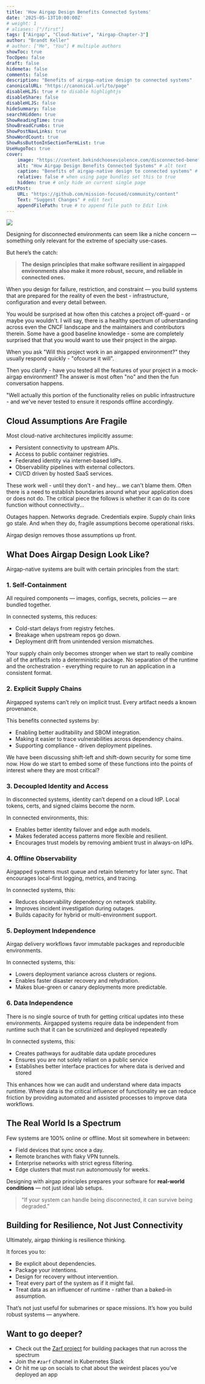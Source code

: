 ```yaml
---
title: 'How Airgap Design Benefits Connected Systems'
date: '2025-05-13T10:00:00Z'
# weight: 1
# aliases: ["/first"]
tags: ["Airgap", "Cloud-Native", "Airgap-Chapter-3"]
author: "Brandt Keller"
# author: ["Me", "You"] # multiple authors
showToc: true
TocOpen: false
draft: false
hidemeta: false
comments: false
description: "Benefits of airgap-native design to connected systems"
canonicalURL: "https://canonical.url/to/page"
disableHLJS: true # to disable highlightjs
disableShare: false
disableHLJS: false
hideSummary: false
searchHidden: true
ShowReadingTime: true
ShowBreadCrumbs: true
ShowPostNavLinks: true
ShowWordCount: true
ShowRssButtonInSectionTermList: true
UseHugoToc: true
cover:
    image: "https://content.bekindchooseviolence.com/disconnected-benefits.png" # image path/url
    alt: "How Airgap Design Benefits Connected Systems" # alt text
    caption: "Benefits of airgap-native design to connected systems" # display caption under cover
    relative: false # when using page bundles set this to true
    hidden: true # only hide on current single page
editPost:
    URL: "https://github.com/mission-focused/community/content"
    Text: "Suggest Changes" # edit text
    appendFilePath: true # to append file path to Edit link
---
```

![](https://content.bekindchooseviolence.com/disconnected-benefits.png)

Designing for disconnected environments can seem like a niche concern — something only relevant for the extreme of specialty use-cases.

But here’s the catch:

> **The design principles that make software resilient in airgapped environments also make it more robust, secure, and reliable in connected ones.**

When you design for failure, restriction, and constraint — you build systems that are prepared for the reality of even the best - infrastructure, configuration and every detail between.

You would be surprised at how often this catches a project off-guard - or maybe you wouldn't. I will say, there is a healthy spectrum of udnerstanding across even the CNCF landscape and the maintainers and contributors therein. Some have a good baseline knowledge - some are completely surprised that that you would want to use their project in the airgap. 

When you ask "Will this project work in an airgapped environment?" they usually respond quickly - "ofcourse it will". 

Then you clarify - have you tested all the features of your project in a mock-airgap environment? The answer is most often "no" and then the fun conversation happens.

"Well actually this portion of the functionality relies on public infrastructure - and we've never tested to ensure it responds offline accordingly. 

## Cloud Assumptions Are Fragile

Most cloud-native architectures implicitly assume:

* Persistent connectivity to upstream APIs.
* Access to public container registries.
* Federated identity via internet-based IdPs.
* Observability pipelines with external collectors.
* CI/CD driven by hosted SaaS services.

These work well - until they don't - and hey... we can't blame them. Often there is a need to establish boundaries around what your application does or does not do. The critical piece the follows is whether it can do its core function without connectivity...

Outages happen. Networks degrade. Credentials expire. Supply chain links go stale. And when they do, fragile assumptions become operational risks.

Airgap design removes those assumptions up front.

## What Does Airgap Design Look Like?

Airgap-native systems are built with certain principles from the start:

### 1. **Self-Containment**

All required components — images, configs, secrets, policies — are bundled together.

In connected systems, this reduces:

* Cold-start delays from registry fetches.
* Breakage when upstream repos go down.
* Deployment drift from unintended version mismatches.

Your supply chain only becomes stronger when we start to really combine all of the artifacts into a deterministic package. No separation of the runtime and the orchestration - everything require to run an application in a consistent format. 

### 2. **Explicit Supply Chains**

Airgapped systems can’t rely on implicit trust. Every artifact needs a known provenance.

This benefits connected systems by:

* Enabling better auditability and SBOM integration.
* Making it easier to trace vulnerabilities across dependency chains.
* Supporting compliance - driven deployment pipelines.

We have been discussing shift-left and shift-down security for some time now. How do we start to embed some of these functions into the points of interest where they are most critical? 

### 3. **Decoupled Identity and Access**

In disconnected systems, identity can’t depend on a cloud IdP. Local tokens, certs, and signed claims become the norm.

In connected environments, this:

* Enables better identity failover and edge auth models.
* Makes federated access patterns more flexible and resilient.
* Encourages trust models by removing ambient trust in always-on IdPs.

### 4. **Offline Observability**

Airgapped systems must queue and retain telemetry for later sync. That encourages local-first logging, metrics, and tracing.

In connected systems, this:

* Reduces observability dependency on network stability.
* Improves incident investigation during outages.
* Builds capacity for hybrid or multi-environment support.

### 5. **Deployment Independence**

Airgap delivery workflows favor immutable packages and reproducible environments.

In connected systems, this:

* Lowers deployment variance across clusters or regions.
* Enables faster disaster recovery and rehydration.
* Makes blue-green or canary deployments more predictable.

### 6. **Data Independence**

There is no single source of truth for getting critical updates into these environments. Airgapped systems require data be independent from runtime such that it can be scrutinized and deployed repeatedly

In connected systems, this:

* Creates pathways for auditable data update procedures
* Ensures you are not solely reliant on a public service
* Establishes better interface practices for where data is derived and stored

This enhances how we can audit and understand where data impacts runtime. Where data is the critical influencer of functionality we can reduce friction by providing automated and assisted processes to improve data workflows. 

## The Real World Is a Spectrum

Few systems are 100% online or offline. Most sit somewhere in between:

* Field devices that sync once a day.
* Remote branches with flaky VPN tunnels.
* Enterprise networks with strict egress filtering.
* Edge clusters that must run autonomously for weeks.

Designing with airgap principles prepares your software for **real-world conditions** — not just ideal lab setups.

> “If your system can handle being disconnected, it can survive being degraded.”

## Building for Resilience, Not Just Connectivity

Ultimately, airgap thinking is resilience thinking.

It forces you to:

* Be explicit about dependencies.
* Package your intentions.
* Design for recovery without intervention.
* Treat every part of the system as if it might fail.
* Treat data as an influencer of runtime - rather than a baked-in assumption.

That’s not just useful for submarines or space missions.
It’s how you build robust systems — anywhere.

## Want to go deeper?

- Check out the [Zarf project](https://github.com/zarf-dev/zarf) for building packages that run across the spectrum
- Join the `#zarf` channel in Kubernetes Slack
- Or hit me up on socials to chat about the weirdest places you’ve deployed an app
